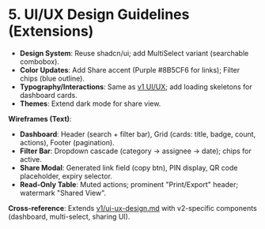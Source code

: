 # 5. UI/UX Design Guidelines (Extensions)

- **Design System**: Reuse shadcn/ui; add MultiSelect variant (searchable combobox).
- **Color Updates**: Add Share accent (Purple #8B5CF6 for links); Filter chips (blue outline).
- **Typography/Interactions**: Same as [v1 UI/UX](../v1/ui-ux-design.md); add loading skeletons for dashboard cards.
- **Themes**: Extend dark mode for share view.

**Wireframes (Text)**:
- **Dashboard**: Header (search + filter bar), Grid (cards: title, badge, count, actions), Footer (pagination).
- **Filter Bar**: Dropdown cascade (category → assignee → date); chips for active.
- **Share Modal**: Generated link field (copy btn), PIN display, QR code placeholder, expiry selector.
- **Read-Only Table**: Muted actions; prominent "Print/Export" header; watermark "Shared View".

**Cross-reference**: Extends [v1/ui-ux-design.md](../v1/ui-ux-design.md) with v2-specific components (dashboard, multi-select, sharing UI).